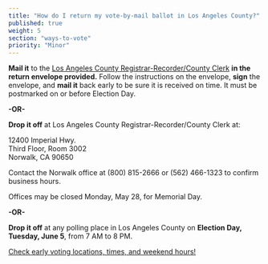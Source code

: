 ```yaml
---
title: "How do I return my vote-by-mail ballot in Los Angeles County?"
published: true
weight: 5
section: "ways-to-vote"
priority: "Minor"
---
```


**Mail it** to the [Los Angeles County Registrar-Recorder/County Clerk](https://www.lavote.net/home/voting-elections/voting-options/vote-by-mail/how-to-vote-by-mail) **in the return envelope provided.** Follow the instructions on the envelope, **sign** the envelope, and **mail it** back early to be sure it is received on time. It must be postmarked on or before Election Day.  

**-OR-**  

**Drop it off** at Los Angeles County Registrar-Recorder/County Clerk at:  

  12400 Imperial Hwy.  
  Third Floor, Room 3002  
  Norwalk, CA 90650  
	
Contact the Norwalk office at (800) 815-2666 or (562) 466-1323 to confirm business hours.  

Offices may be closed Monday, May 28, for Memorial Day.

**-OR-**  

**Drop it off** at any polling place in Los Angeles County on **Election Day, Tuesday, June 5**, from 7 AM to 8 PM.  

[Check early voting locations, times, and weekend hours!](https://www.lavote.net/home/voting-elections/voting-options/early-voting)  
